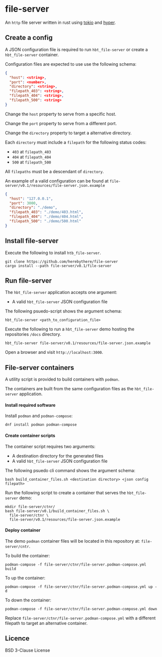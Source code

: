 # file-server

An `http` file server written in rust using [tokio](https://tokio.rs/) and [hyper](https://hyper.rs/).

## Create a config

A JSON configuration file is required to run `hbt_file-server` or create a `hbt_file-server` container.

Configuration files are expected to use use the following schema:

```json
{
  "host": <string>,
  "port": <number>,
  "directory": <string>,
  "filepath_403": <string>,
  "filepath_404": <string>,
  "filepath_500": <string>
}
```

Change the `host` property to serve from a specific host.

Change the `port` property to serve from a different port.

Change the `directory` property to target a alternative directory.

Each `directory` must include a `filepath` for the following status codes:
- `403` at `filepath_403`
- `404` at `filepath_404`
- `500` at `filepath_500`

All `filepaths` must be a descendant of `directory`.

An example of a valid configuration can be found at `file-server/v0.1/resources/file-server.json.example`

```json
{
  "host": "127.0.0.1",
  "port": 3000,
  "directory": "./demo",
  "filepath_403": "./demo/403.html",
  "filepath_404": "./demo/404.html",
  "filepath_500": "./demo/500.html"
}
```

## Install file-server

Execute the following to install `htb_file-server`.

```
git clone https://github.com/herebythere/file-server
cargo install --path file-server/v0.1/file-server
```

## Run file-server

The `hbt_file-server` application accepts one argument:
- A valid `hbt_file-server` JSON configuration file

The following psuedo-script shows the argument schema:
```
hbt_file-server <path_to_configuration_file>
```

Execute the following to run a `hbt_file-server` demo hosting the repositories `/docs` directory.
```
hbt_file-server file-server/v0.1/resources/file-server.json.example
```

Open a browser and visit `http://localhost:3000`.

## File-server containers

A utility script is provided to build containers with `podman`.

The containers are built from the same configuration files as the `hbt_file-server` application.

#### Install required software

Install `podman` and `podman-compose`:

```
dnf install podman podman-compose
```

#### Create container scripts

The container script requires two arguments:
- A destination directory for the generated files
- A valid `hbt_file-server` JSON configuration file

The following psuedo cli command shows the argument schema:
```
bash build_container_files.sh <destination directory> <json config filepath>
```

Run the following script to create a container that serves the `hbt_file-server` demo:
```
mkdir file-server/ctnr/
bash file-server/v0.1/build_container_files.sh \
  file-server/ctnr \
  file-server/v0.1/resources/file-server.json.example
```

#### Deploy container

The demo `podman` container files will be located in this repository at:
`file-server/cntr`.

To build the container:
```
podman-compose -f file-server/ctnr/file-server.podman-compose.yml build
```

To up the container:
```
podman-compose -f file-server/ctnr/file-server.podman-compose.yml up -d
```

To down the container:
```
podman-compose -f file-server/ctnr/file-server.podman-compose.yml down
```

Replace `file-server/ctnr/file-server.podman-compose.yml` with 
a different filepath to target an alternative container. 

## Licence

BSD 3-Clause License

